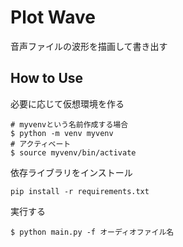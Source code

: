 # Plot Wave

音声ファイルの波形を描画して書き出す

## How to Use
必要に応じて仮想環境を作る
```shell
# myvenvという名前作成する場合
$ python -m venv myvenv
# アクティベート
$ source myvenv/bin/activate
```

依存ライブラリをインストール
```shell
pip install -r requirements.txt
```

実行する
```shell
$ python main.py -f オーディオファイル名
```